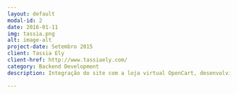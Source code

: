 ```yaml
---
layout: default
modal-id: 2
date: 2016-01-11
img: tassia.png
alt: image-alt
project-date: Setembro 2015
client: Tassia Ely
client-href: http://www.tassiaely.com/
category: Backend Development
description: Integração do site com a loja virtual OpenCart, desenvolvido em PHP.

---
```

